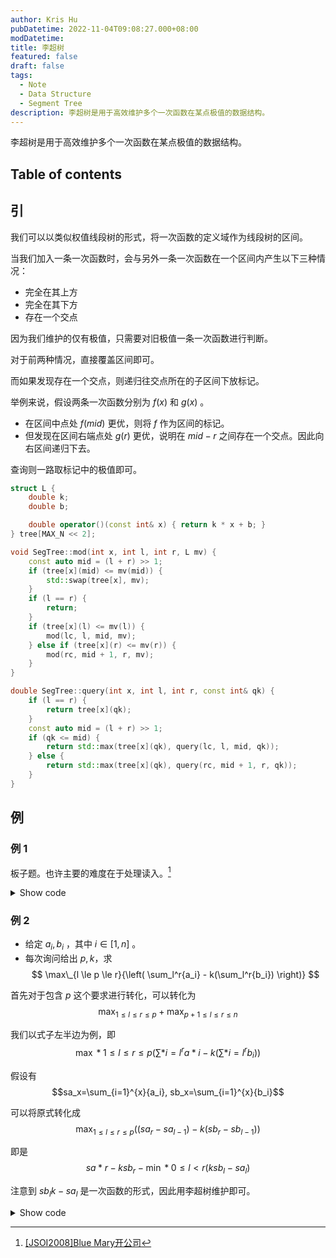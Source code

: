 ```yaml
---
author: Kris Hu
pubDatetime: 2022-11-04T09:08:27.000+08:00
modDatetime:
title: 李超树
featured: false
draft: false
tags:
  - Note
  - Data Structure
  - Segment Tree
description: 李超树是用于高效维护多个一次函数在某点极值的数据结构。
---
```


李超树是用于高效维护多个一次函数在某点极值的数据结构。

## Table of contents

## 引

我们可以以类似权值线段树的形式，将一次函数的定义域作为线段树的区间。

当我们加入一条一次函数时，会与另外一条一次函数在一个区间内产生以下三种情况：

- 完全在其上方
- 完全在其下方
- 存在一个交点

因为我们维护的仅有极值，只需要对旧极值一条一次函数进行判断。

对于前两种情况，直接覆盖区间即可。

而如果发现存在一个交点，则递归往交点所在的子区间下放标记。

举例来说，假设两条一次函数分别为 $f(x)$ 和 $g(x)$ 。

- 在区间中点处 $f(mid)$ 更优，则将 $f$ 作为区间的标记。
- 但发现在区间右端点处 $g(r)$ 更优，说明在 $mid - r$ 之间存在一个交点。因此向右区间递归下去。

查询则一路取标记中的极值即可。

```cpp
struct L {
    double k;
    double b;

    double operator()(const int& x) { return k * x + b; }
} tree[MAX_N << 2];

void SegTree::mod(int x, int l, int r, L mv) {
    const auto mid = (l + r) >> 1;
    if (tree[x](mid) <= mv(mid)) {
        std::swap(tree[x], mv);
    }
    if (l == r) {
        return;
    }
    if (tree[x](l) <= mv(l)) {
        mod(lc, l, mid, mv);
    } else if (tree[x](r) <= mv(r)) {
        mod(rc, mid + 1, r, mv);
    }
}

double SegTree::query(int x, int l, int r, const int& qk) {
    if (l == r) {
        return tree[x](qk);
    }
    const auto mid = (l + r) >> 1;
    if (qk <= mid) {
        return std::max(tree[x](qk), query(lc, l, mid, qk));
    } else {
        return std::max(tree[x](qk), query(rc, mid + 1, r, qk));
    }
}
```

## 例

### 例 1

板子题。也许主要的难度在于处理读入。[^1]

<details><summary>Show code</summary>

```cpp
#include <cmath>
#include <cstdio>
#include <iostream>
#include <memory>

constexpr int MAX_N = 1000050;
constexpr int N = 1000000;

class SegTree {
   public:
    struct L {
        double k;
        double b;

        // 请注意本题中天数从 1 开始
        double operator()(const int& x) { return k * (x - 1) + b; }
    } tree[MAX_N << 2];

    SegTree() = default;
    ~SegTree() = default;

    void mod(int x, int l, int r, L mv);

    double query(int x, int l, int r, const int& qk);
};

template <typename T>
T read();

template <typename T>
void read(T& t);

template <typename T, typename... Args>
void read(T& t, Args&... rest);

template <>
char read();

template <>
double read();

int main() {
    std::ios::sync_with_stdio(false);

    auto segTree = std::make_unique<SegTree>();
    int T;
    read(T);
    while (T--) {
        char op;
        read(op);
        if (op == 'P') {
            double b, k;
            read(b, k);
            segTree->mod(1, 1, N, {k, b});
        } else if (op == 'Q') {
            int x;
            read(x);
            std::cout << (int)(segTree->query(1, 1, N, x)) / 100 << '\n';
        }
    }

    return 0;
}

#define lc (x << 1)
#define rc ((x << 1) | 1)

void SegTree::mod(int x, int l, int r, L mv) {
    const auto mid = (l + r) >> 1;
    if (tree[x](mid) <= mv(mid)) {
        std::swap(tree[x], mv);
    }
    if (l == r) {
        return;
    }
    if (tree[x](l) <= mv(l)) {
        mod(lc, l, mid, mv);
    } else if (tree[x](r) <= mv(r)) {
        mod(rc, mid + 1, r, mv);
    }
}

double SegTree::query(int x, int l, int r, const int& qk) {
    if (l == r) {
        return tree[x](qk);
    }
    const auto mid = (l + r) >> 1;
    if (qk <= mid) {
        return std::max(tree[x](qk), query(lc, l, mid, qk));
    } else {
        return std::max(tree[x](qk), query(rc, mid + 1, r, qk));
    }
}

#undef lc
#undef rc

template <typename T>
T read() {
    T x = 0, f = 1;
    char ch = getchar_unlocked();
    while (!isdigit(ch)) {
        if (ch == '-') f = -1;
        ch = getchar_unlocked();
    }
    while (isdigit(ch)) {
        x = x * 10 + ch - 48;
        ch = getchar_unlocked();
    }
    return x * f;
}

template <typename T>
void read(T& t) {
    t = read<T>();
}

template <typename T, typename... Args>
void read(T& t, Args&... rest) {
    t = read<T>();
    read(rest...);
}

template <>
char read() {
    char ch = getchar_unlocked();
    while (ch != 'Q' and ch != 'P') {
        ch = getchar_unlocked();
    }
    return ch;
}

template <>
double read() {
    long long x = 0, f = 1, k = 0, b = 0;
    bool g = false;
    char ch = getchar_unlocked();
    while (!isdigit(ch)) {
        if (ch == '-') f = -1;
        ch = getchar_unlocked();
    }
    while (isdigit(ch) or ch == '.') {
        if (ch == '.') {
            g = true;
        } else if (!g) {
            x = x * 10 + ch - 48;
        } else {
            b = b * 10 + ch - 48;
            k++;
        }
        ch = getchar_unlocked();
    }
    return f * (std::pow(0.1, k) * b + x);
}
```

</details>

### 例 2

- 给定 $a_i, b_i$ ，其中 $i \in [1,n]$ 。
- 每次询问给出 $p, k$，求 $$ \max\_{l \le p \le r}{\left( \sum_l^r{a_i} - k(\sum_l^r{b_i}) \right)} $$

首先对于包含 $p$ 这个要求进行转化，可以转化为 $$\max_{1 \le l \le r \le p} + \max_{p+1 \le l \le r \le n}$$

我们以式子左半边为例，即 $$ \max*{1 \le l \le r \le p}{\left( \sum*{i=l}^r{a*i} - k(\sum*{i=l}^r{b_i}) \right)} $$

假设有 $$sa_x=\sum_{i=1}^{x}{a_i}, sb_x=\sum_{i=1}^{x}{b_i}$$

可以将原式转化成 $$\max_{1 \le l \le r \le p}{\left( \left( sa_r - sa_{l-1} \right) - k\left( sb_r - sb_{l-1} \right) \right)}$$

即是 $$ sa*r - k sb_r - \min*{0 \le l < r}{\left( k sb_l - sa_l \right)} $$

注意到 $sb_l k - sa_l$ 是一次函数的形式，因此用李超树维护即可。

<details><summary>Show code</summary>

```cpp
#include <algorithm>
#include <climits>
#include <cstdio>
#include <iostream>
#include <memory>

using ll = long long;

constexpr int MAX_N = 1000050;
constexpr int N = 1000000;
constexpr ll INF = LLONG_MAX >> 4;

int a[MAX_N], b[MAX_N];
struct Q {
    int p;
    int k;
    int i;
} q[MAX_N];

class SegTree {
   public:
    struct L {
        ll k;
        ll b = INF;
        L() = default;
        L(ll k, ll b) { this->k = k, this->b = b; }
        // fxxk C++11, we need C++14!

        ll operator()(const ll& x) { return k * x + b; }
    } tree[MAX_N << 3];

    SegTree() = default;
    ~SegTree() = default;

    void mod(int x, int l, int r, L mv);

    ll query(int x, int l, int r, const ll& qk);
};

ll ans[MAX_N];

template <typename T>
T read();

template <typename T>
void read(T& t);

template <typename T, typename... Args>
void read(T& t, Args&... rest);

int main() {
    std::ios::sync_with_stdio(false);

    int n, m;
    read(n, m);
    for (int i = 1; i <= n; i++) {
        read(a[i], b[i]);
    }
    for (int i = 1; i <= m; i++) {
        read(q[i].p, q[i].k);
        q[i].i = i;
    }
    std::sort(q + 1, q + m + 1,
              [](const Q& x, const Q& y) { return x.p < y.p; });

    {
        std::unique_ptr<SegTree> segTree(new SegTree());
        ll sa{}, sb{};
        int i{1};
        for (int j = 1; j <= m; j++) {
            while (i <= n and i <= q[j].p) {
                segTree->mod(1, -N, N, {-sb, sa});
                sa += a[i];
                sb += b[i];
                i++;
            }
            ans[q[j].i] += sa - sb * q[j].k - segTree->query(1, -N, N, q[j].k);
        }
    }
    {
        std::unique_ptr<SegTree> segTree(new SegTree());
        ll sa{}, sb{};
        int i{n};
        for (int j = m; j >= 1; j--) {
            while (i >= 1 and i > q[j].p) {
                segTree->mod(1, -N, N, {-sb, sa});
                sa += a[i];
                sb += b[i];
                i--;
            }
            ans[q[j].i] += std::max(
                0ll, sa - sb * q[j].k - segTree->query(1, -N, N, q[j].k));
        }
    }

    for (int i = 1; i <= m; i++) {
        std::cout << ans[i] << '\n';
    }

    return 0;
}

#define lc (x << 1)
#define rc ((x << 1) | 1)

void SegTree::mod(int x, int l, int r, L mv) {
    const auto mid = (l + r) >> 1;
    if (tree[x](mid) >= mv(mid)) {
        std::swap(tree[x], mv);
    }
    if (l == r) {
        return;
    }
    if (tree[x](l) >= mv(l)) {
        mod(lc, l, mid, mv);
    } else if (tree[x](r) >= mv(r)) {
        mod(rc, mid + 1, r, mv);
    }
}

ll SegTree::query(int x, int l, int r, const ll& qk) {
    if (l == r) {
        return tree[x](qk);
    }
    const auto mid = (l + r) >> 1;
    if (qk <= mid) {
        return std::min(tree[x](qk), query(lc, l, mid, qk));
    } else {
        return std::min(tree[x](qk), query(rc, mid + 1, r, qk));
    }
}

#undef lc
#undef rc

template <typename T>
T read() {
    T x = 0, f = 1;
    char ch = getchar_unlocked();
    while (!isdigit(ch)) {
        if (ch == '-') f = -1;
        ch = getchar_unlocked();
    }
    while (isdigit(ch)) {
        x = x * 10 + ch - 48;
        ch = getchar_unlocked();
    }
    return x * f;
}

template <typename T>
void read(T& t) {
    t = read<T>();
}

template <typename T, typename... Args>
void read(T& t, Args&... rest) {
    t = read<T>();
    read(rest...);
}
```

</details>

[^1]: [[JSOI2008]Blue Mary开公司](https://www.luogu.com.cn/problem/P4254)
